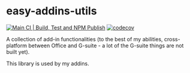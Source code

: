# easy-addins-utils

[![Main CI | Build, Test and NPM Publish](https://github.com/armhil/easy-addins-utils/actions/workflows/main.yml/badge.svg)](https://github.com/armhil/easy-addins-utils/actions/workflows/main.yml)
[![codecov](https://codecov.io/gh/armhil/easy-addins-utils/graph/badge.svg?token=8JG59YIP3S)](https://codecov.io/gh/armhil/easy-addins-utils)

A collection of add-in functionalities (to the best of my abilities, cross-platform between Office and G-suite - a lot of the G-suite things are not built yet).

This library is used by my addins.